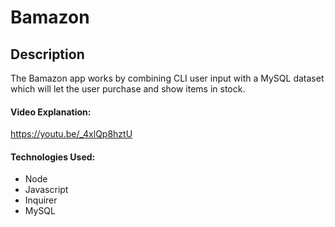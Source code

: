 # Bamazon

## Description

The Bamazon app works by combining CLI user input with a MySQL dataset which will let the user purchase and show items in stock.

#### Video Explanation:
https://youtu.be/_4xlQp8hztU

#### Technologies Used:
* Node
* Javascript
* Inquirer
* MySQL
